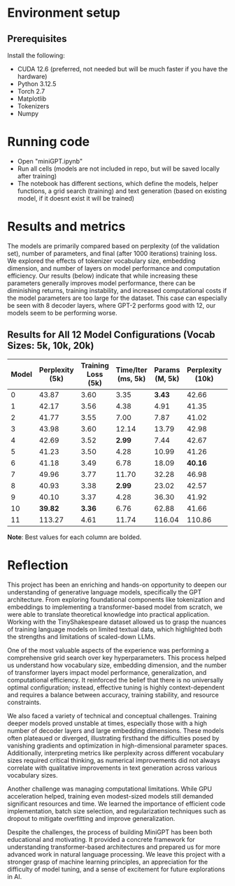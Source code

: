 # Environment setup
## Prerequisites
Install the following:
 - CUDA 12.6 (preferred, not needed but will be much faster if you have the hardware)
 - Python 3.12.5
 - Torch 2.7
 - Matplotlib 
 - Tokenizers
 - Numpy

# Running code
 - Open "miniGPT.ipynb"
 - Run all cells (models are not included in repo, but will be saved locally after training)
 - The notebook has different sections, which define the models, helper functions, a grid search (training) and text generation (based on existing model, if it doesnt exist it will be trained)

# Results and metrics
The models are primarily compared based on perplexity (of the validation set), number of parameters, and final (after 1000 iterations) training loss. We explored the effects of tokenizer vocabulary size, embedding dimension, and number of layers on model performance and computation efficiency. Our results (below) indicate that while increasing these parameters generally improves model performance, there can be diminishing returns, training instability, and increased computational costs if the model parameters are too large for the dataset. This case can especially be seen with 8 decoder layers, where GPT-2 performs good with 12, our models seem to be performing worse.

## Results for All 12 Model Configurations (Vocab Sizes: 5k, 10k, 20k)

| Model | Perplexity (5k) | Training Loss (5k) | Time/Iter (ms, 5k) | Params (M, 5k) | Perplexity (10k) | Training Loss (10k) | Time/Iter (ms, 10k) | Params (M, 10k) | Perplexity (20k) | Training Loss (20k) | Time/Iter (ms, 20k) | Params (M, 20k) |
|-------|------------------|---------------------|----------------------|----------------|-------------------|----------------------|-----------------------|------------------|-------------------|----------------------|----------------------|------------------|
| 0     | 43.87           | 3.60               | 3.35                | **3.43**       | 42.66            | 3.52                | 3.00                 | **5.36**         | 39.45             | 3.43                 | 3.13                 | **9.21**         |
| 1     | 42.17           | 3.56               | 4.38                | 4.91           | 41.35            | 3.50                | 4.27                 | 6.84             | 38.69             | 3.41                 | 4.31                 | 10.69            |
| 2     | 41.77           | 3.55               | 7.00                | 7.87           | 41.02            | 3.49                | 6.85                 | 9.80             | **38.32**         | 3.40                 | 6.94                 | 13.65            |
| 3     | 43.98           | 3.60               | 12.14               | 13.79          | 42.98            | 3.57                | 11.85                | 15.72            | 39.09             | 3.44                 | 12.00                | 19.57            |
| 4     | 42.69           | 3.52               | **2.99**            | 7.44           | 42.67            | 3.48                | 2.96                 | 11.29            | 39.74             | 3.39                 | **2.98**             | 18.98            |
| 5     | 41.23           | 3.50               | 4.28                | 10.99          | 41.26            | 3.47                | 4.20                 | 14.83            | 39.13             | 3.38                 | 4.34                 | 22.52            |
| 6     | 41.18           | 3.49               | 6.78                | 18.09          | **40.16**        | 3.45                | 6.70                 | 21.93            | 38.82             | 3.37                 | 6.79                 | 29.62            |
| 7     | 49.96           | 3.77               | 11.70               | 32.28          | 46.98            | 3.68                | 11.68                | 36.12            | 41.59             | 3.49                 | 11.65                | 43.81            |
| 8     | 40.93           | 3.38               | **2.99**            | 23.02          | 42.57            | **3.41**            | **2.93**             | 32.62            | 40.83             | **3.35**             | 3.00                 | 51.83            |
| 9     | 40.10           | 3.37               | 4.28                | 36.30          | 41.92            | **3.41**            | 4.21                 | 45.91            | 40.78             | **3.35**             | 4.26                 | 65.12            |
| 10    | **39.82**       | **3.36**           | 6.76                | 62.88          | 41.66            | **3.41**            | 6.66                 | 72.49            | 40.10             | **3.35**             | 6.78                 | 91.70            |
| 11    | 113.27          | 4.61               | 11.74               | 116.04         | 110.86           | 4.54                | 11.61                | 125.64           | 108.23            | 4.47                 | 11.58                | 144.85           |

**Note**: Best values for each column are bolded.

# Reflection
This project has been an enriching and hands-on opportunity to deepen our understanding of generative language models, specifically the GPT architecture. From exploring foundational components like tokenization and embeddings to implementing a transformer-based model from scratch, we were able to translate theoretical knowledge into practical application. Working with the TinyShakespeare dataset allowed us to grasp the nuances of training language models on limited textual data, which highlighted both the strengths and limitations of scaled-down LLMs.

One of the most valuable aspects of the experience was performing a comprehensive grid search over key hyperparameters. This process helped us understand how vocabulary size, embedding dimension, and the number of transformer layers impact model performance, generalization, and computational efficiency. It reinforced the belief that there is no universally optimal configuration; instead, effective tuning is highly context-dependent and requires a balance between accuracy, training stability, and resource constraints.

We also faced a variety of technical and conceptual challenges. Training deeper models proved unstable at times, especially those with a high number of decoder layers and large embedding dimensions. These models often plateaued or diverged, illustrating firsthand the difficulties posed by vanishing gradients and optimization in high-dimensional parameter spaces. Additionally, interpreting metrics like perplexity across different vocabulary sizes required critical thinking, as numerical improvements did not always correlate with qualitative improvements in text generation across various vocabulary sizes.

Another challenge was managing computational limitations. While GPU acceleration helped, training even modest-sized models still demanded significant resources and time. We learned the importance of efficient code implementation, batch size selection, and regularization techniques such as dropout to mitigate overfitting and improve generalization.

Despite the challenges, the process of building MiniGPT has been both educational and motivating. It provided a concrete framework for understanding transformer-based architectures and prepared us for more advanced work in natural language processing. We leave this project with a stronger grasp of machine learning principles, an appreciation for the difficulty of model tuning, and a sense of excitement for future explorations in AI.
